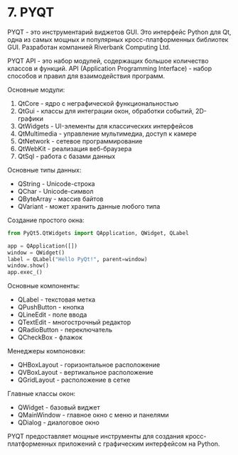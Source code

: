 # 7. PYQT
PYQT - это инструментарий виджетов GUI. Это интерфейс Python для Qt, одна из самых мощных и популярных кросс-платформенных библиотек GUI. Разработан компанией Riverbank Computing Ltd.

PYQT API - это набор модулей, содержащих большое количество классов и функций. API (Application Programming Interface) - набор способов и правил для взаимодействия программ.

Основные модули:

1. QtCore - ядро с неграфической функциональностью
2. QtGui - классы для интеграции окон, обработки событий, 2D-графики
3. QtWidgets - UI-элементы для классических интерфейсов
4. QtMultimedia - управление мультимедиа, доступ к камере
5. QtNetwork - сетевое программирование
6. QtWebKit - реализация веб-браузера
7. QtSql - работа с базами данных

Основные типы данных:
- QString - Unicode-строка
- QChar - Unicode-символ
- QByteArray - массив байтов
- QVariant - может хранить данные любого типа

Создание простого окна:

```python
from PyQt5.QtWidgets import QApplication, QWidget, QLabel

app = QApplication([])
window = QWidget()
label = QLabel("Hello PyQt!", parent=window)
window.show()
app.exec_()
```

Основные компоненты:
- QLabel - текстовая метка
- QPushButton - кнопка
- QLineEdit - поле ввода
- QTextEdit - многострочный редактор
- QRadioButton - переключатель
- QCheckBox - флажок

Менеджеры компоновки:
- QHBoxLayout - горизонтальное расположение
- QVBoxLayout - вертикальное расположение 
- QGridLayout - расположение в сетке

Главные классы окон:
- QWidget - базовый виджет
- QMainWindow - главное окно с меню и панелями
- QDialog - диалоговое окно

PYQT предоставляет мощные инструменты для создания кросс-платформенных приложений с графическим интерфейсом на Python.
